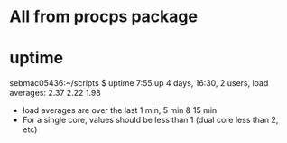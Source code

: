 # All from procps package

# uptime

sebmac05436:~/scripts $ uptime
 7:55  up 4 days, 16:30, 2 users, load averages: 2.37 2.22 1.98

- load averages are over the last 1 min, 5 min & 15 min
- For a single core, values should be less than 1 (dual core less than 2, etc)